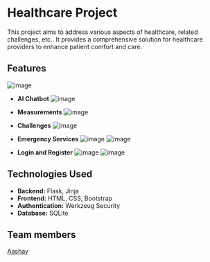# Healthcare Project

This project aims to address various aspects of healthcare, related challenges, etc.. It provides a comprehensive solution for healthcare providers to enhance patient comfort and care.

## Features
![image](https://github.com/aashay-d12/LocalhostHack/assets/144098288/a5597bf8-3d58-426d-8e86-699e72286019)

- **AI Chatbot**
  ![image](https://github.com/aashay-d12/LocalhostHack/assets/144098288/608acc22-a6e1-48b3-aab1-6a5a9d51ae9d)

- **Measurements**
  ![image](https://github.com/aashay-d12/LocalhostHack/assets/144098288/184d9746-5b72-405a-ac00-982f98e8a810)

- **Challenges**
  ![image](https://github.com/aashay-d12/LocalhostHack/assets/144098288/2d772535-cfd2-477f-b3a4-037e9faa6afb)

- **Emergency Services**
   ![image](https://github.com/aashay-d12/LocalhostHack/assets/144098288/0022b4f6-3247-497e-bb6a-366ac7e1e781)
 ![image](https://github.com/aashay-d12/LocalhostHack/assets/144098288/c66fc39b-2927-4227-badb-3dee2c05013b)

- **Login and Register**
  ![image](https://github.com/aashay-d12/LocalhostHack/assets/144098288/3e7d5c25-32aa-4c89-9c06-29214ff09eff)
![image](https://github.com/aashay-d12/LocalhostHack/assets/144098288/1205f71f-ce75-4872-a988-aac8422205b9)



## Technologies Used

- **Backend:** Flask, Jinja
- **Frontend:** HTML, CSS, Bootstrap
- **Authentication:** Werkzeug Security
- **Database:** SQLite


## Team members
[Aashay](https://github.com/aashay-d12)




